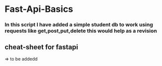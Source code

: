 # Fast-Api-Basics

### In this script I have added a simple student db to work using requests like get,post,put,delete this would help as a revision 

## cheat-sheet for fastapi

=> to be addedd
